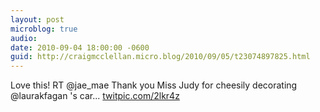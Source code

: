 ```yaml
---
layout: post
microblog: true
audio: 
date: 2010-09-04 18:00:00 -0600
guid: http://craigmcclellan.micro.blog/2010/09/05/t23074897825.html
---
```

Love this! RT @jae_mae Thank you Miss Judy for cheesily decorating @laurakfagan 's car... [twitpic.com/2lkr4z](http://twitpic.com/2lkr4z)
